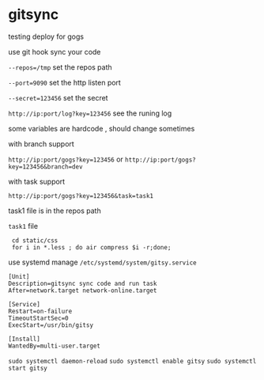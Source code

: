 # gitsync

testing deploy for gogs

use git hook sync your code

`--repos=/tmp` set the repos path

`--port=9090` set the http listen port

`--secret=123456` set the secret

`http://ip:port/log?key=123456`  see the runing log

some variables are hardcode , should change sometimes

with branch support

`http://ip:port/gogs?key=123456` or `http://ip:port/gogs?key=123456&branch=dev`

with task support

`http://ip:port/gogs?key=123456&task=task1`

task1 file is in the repos path

`task1` file
```
 cd static/css
 for i in *.less ; do air compress $i -r;done;
```

use systemd manage
`/etc/systemd/system/gitsy.service`
```
[Unit]
Description=gitsync sync code and run task
After=network.target network-online.target

[Service]
Restart=on-failure
TimeoutStartSec=0
ExecStart=/usr/bin/gitsy

[Install]
WantedBy=multi-user.target
```

`sudo systemctl daemon-reload`
`sudo systemctl enable gitsy`
`sudo systemctl start gitsy`


